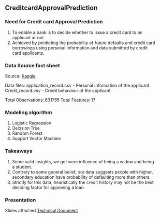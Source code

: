 ## CreditcardApprovalPrediction

### Need for Credit card Approval Prediction

1. To enable a bank is to decide whether to issue a credit card to an applicant or not. 
2. Achieved by predicting the probability of future defaults and credit card borrowings using personal information and data submitted by credit card applicants.

### Data Source fact sheet

Source: [Kaggle](https://www.kaggle.com/rikdifos/credit-card-approval-prediction)

Data files: 
application_record.csv  - Personal information of the applicant
Credit_record.csv – Credit behaviour of the applicant

Total Observations: 631765
Total Features:  17

### Modeling algorithm

1. Logistic Regression
2. Decision Tree
3. Random Forest
4. Support Vector Machine


### Takeaways

1. Some valid insights, we got were influence of being a widow and being a student.
2. Contrary to some general belief, our data suggests people with higher, secondary education have probability of defaulting more than others.
3. Strictly for this data, heuristically the credit history may not be the best deciding factor for approving a loan

### Presentation
 Slides attached
[Technical Document](https://docs.google.com/document/d/1M8OvXMnrB1tCZMKsErnXlJ-XvoTp01hxCXd3qEbHKCw/edit?usp=sharing)

